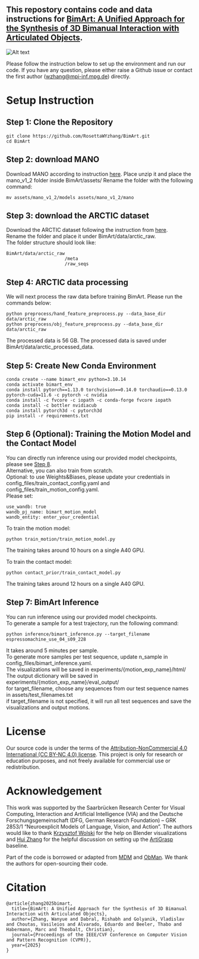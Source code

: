 ## This repostory contains code and data instructions for [BimArt: A Unified Approach for the Synthesis of 3D Bimanual Interaction with Articulated Objects](https://vcai.mpi-inf.mpg.de/projects/bimart/).


![Alt text](assets/kitchen_scene.gif)

Please follow the instruction below to set up the environment and run our code. 
If you have any question, please either raise a Github issue or contact the first author (wzhang@mpi-inf.mpg.de) directly. 

# Setup Instruction
## Step 1: Clone the Repository
```
git clone https://github.com/RosettaWYzhang/BimArt.git
cd BimArt
```
## Step 2: download MANO
Download MANO according to instruction [here](https://mano.is.tue.mpg.de/download.php). 
Place unzip it and place the mano_v1_2 folder inside BimArt/assets/
Rename the folder with the following command:
```
mv assets/mano_v1_2/models assets/mano_v1_2/mano
```

## Step 3: download the ARCTIC dataset

Download the ARCTIC dataset following the instruction from [here](https://github.com/zc-alexfan/arctic).   
Rename the folder and place it under BimArt/data/arctic_raw.  
The folder structure should look like:
```
BimArt/data/arctic_raw
                      /meta
                      /raw_seqs         
```

## Step 4: ARCTIC data processing
We will next process the raw data before training BimArt. Please run the commands below:
```
python preprocess/hand_feature_preprocess.py --data_base_dir data/arctic_raw
python preprocess/obj_feature_preprocess.py --data_base_dir data/arctic_raw
```
The processed data is 56 GB.
The processed data is saved under BimArt/data/arctic_processed_data. 

## Step 5: Create New Conda Environment 
```
conda create --name bimart_env python=3.10.14
conda activate bimart_env
conda install pytorch==1.13.0 torchvision==0.14.0 torchaudio==0.13.0 pytorch-cuda=11.6 -c pytorch -c nvidia
conda install -c fvcore -c iopath -c conda-forge fvcore iopath
conda install -c bottler nvidiacub
conda install pytorch3d -c pytorch3d
pip install -r requirements.txt
```

## Step 6 (Optional): Training the Motion Model and the Contact Model
You can directly run inference using our provided model checkpoints, please see [Step 8](#step-8-bimart-inference).  
Alternative, you can also train from scratch.  
Optional: to use Weights&Biases, please update your credentials in config_files/train_contact_config.yaml and config_files/train_motion_config.yaml.   
Please set:
```   
use_wandb: true
wandb_pj_name: bimart_motion_model
wandb_entity: enter_your_credential
```
To train the motion model:
```
python train_motion/train_motion_model.py
```
The training takes around 10 hours on a single A40 GPU.

To train the contact model:
```
python contact_prior/train_contact_model.py
```
The training takes around 12 hours on a single A40 GPU.

## Step 7: BimArt Inference
You can run inference using our provided model checkpoints.   
To generate a sample for a test trajectory, run the following command: 
```
python inference/bimart_inference.py --target_filename espressomachine_use_04_s09_228
```
It takes around 5 minutes per sample.  
To generate more samples per test sequence, update n_sample in config_files/bimart_inference.yaml.  
The visualizations will be saved in experiments/{motion_exp_name}/html/  
The output dictionary will be saved in experiments/{motion_exp_name}/eval_output/  
for target_filename, choose any sequences from our test sequence names in assets/test_filenames.txt  
if target_filename is not specified, it will run all test sequences and save the visualizations and output motions.  

# License
Our source code is under the terms of the [Attribution-NonCommercial 4.0 International (CC BY-NC 4.0) license](https://creativecommons.org/licenses/by-nc/4.0/legalcode).
This project is only for research or education purposes, and not freely available for commercial use or redistribution.

# Acknowledgement
This work was supported by the Saarbrücken Research Center for Visual Computing, Interaction and Artificial Intelligence (VIA) and the Deutsche Forschungsgemeinschaft (DFG, German Research Foundation) – GRK 2853/1 “Neuroexplicit Models of Language, Vision, and Action”. The authors would like to thank [Krzysztof Wolski](https://people.mpi-inf.mpg.de/alumni/d4/2025/kwolski/) for the help on Blender visualizations and [Hui Zhang](https://zdchan.github.io/) for the helpful discussion on setting up the [ArtiGrasp](https://github.com/zdchan/artigrasp) baseline.

Part of the code is borrowed or adapted from [MDM](https://github.com/GuyTevet/motion-diffusion-model) and [ObMan](https://github.com/hassony2/obman_train). We thank the authors for open-sourcing their code. 

# Citation
```
@article{zhang2025bimart,
  title={BimArt: A Unified Approach for the Synthesis of 3D Bimanual Interaction with Articulated Objects},
  author={Zhang, Wanyue and Dabral, Rishabh and Golyanik, Vladislav and Choutas, Vasileios and Alvarado, Eduardo and Beeler, Thabo and Habermann, Marc and Theobalt, Christian},
  journal={Proceedings of the IEEE/CVF Conference on Computer Vision and Pattern Recognition (CVPR)},
  year={2025}
}